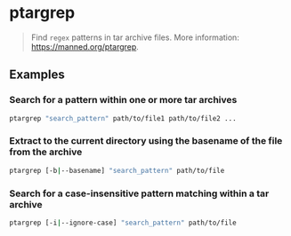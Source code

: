 # ptargrep

> Find `regex` patterns in tar archive files. More information: <https://manned.org/ptargrep>.

## Examples

### Search for a pattern within one or more tar archives

```bash
ptargrep "search_pattern" path/to/file1 path/to/file2 ...
```

### Extract to the current directory using the basename of the file from the archive

```bash
ptargrep [-b|--basename] "search_pattern" path/to/file
```

### Search for a case-insensitive pattern matching within a tar archive

```bash
ptargrep [-i|--ignore-case] "search_pattern" path/to/file
```
